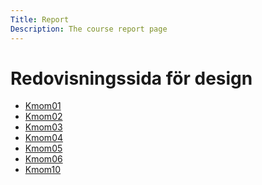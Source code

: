 ```yaml
---
Title: Report
Description: The course report page
---
```


Redovisningssida för design
===

* [Kmom01](report/kmom01)
* [Kmom02](report/kmom02)
* [Kmom03](report/kmom03)
* [Kmom04](report/kmom04)
* [Kmom05](report/kmom05)
* [Kmom06](report/kmom06)
* [Kmom10](report/kmom10)

